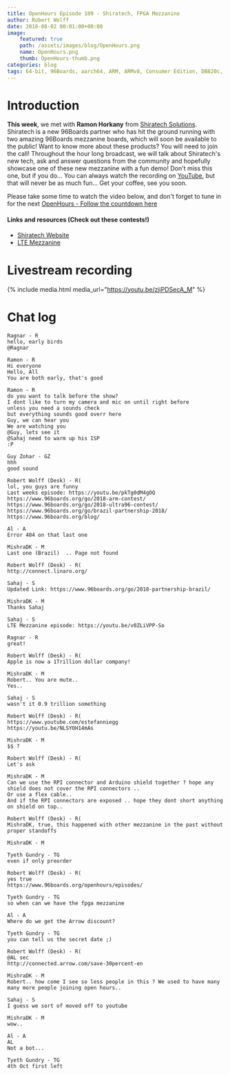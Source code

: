 ```yaml
---
title: OpenHours Episode 109 - Shiratech, FPGA Mezzanine
author: Robert Wolff
date: 2018-08-02 00:01:00+00:00
image:
    featured: true
    path: /assets/images/blog/OpenHours.png
    name: OpenHours.png
    thumb: OpenHours-thumb.png
categories: blog
tags: 64-bit, 96Boards, aarch64, ARM, ARMv8, Consumer Edition, DB820c, Rock960, Hikey960, enterprise edition, product, single board computer, linaro, linux, open source, openhours, robert wolff, podcast, technology, tech, computer, hardware, software, groupgets, qwerty, embedded, crowd fund, mezzanine, community, shiratech solutions, new product
---
```


# Introduction

**This week**, we met with **Ramon Horkany** from [Shiratech Solutions](http://www.shiratech-solutions.com/). Shiratech is a new 96Boards partner who has hit the ground running with two amazing 96Boards mezzanine boards, which will soon be available to the public! Want to know more about these products? You will need to join the call! Throughout the hour long broadcast, we will talk about Shiratech's new tech, ask and answer questions from the community and hopefully showcase one of these new mezzanine with a fun demo! Don't miss this one, but if you do... You can always watch the recording on [YouTube](https://www.youtube.com/playlist?list=PL-NF6S9MM_W1QBjUc2B5Pg502bz7qslxk), but that will never be as much fun... Get your coffee, see you soon.

Please take some time to watch the video below, and don't forget to tune in for the next [OpenHours - Follow the countdown here](https://www.96boards.org/openhours/)

#### Links and resources (Check out these contests!)

- [Shiratech Website](http://www.shiratech-solutions.com/)
- [LTE Mezzanine](https://www.96boards.org/product/shiratech-lte/)

# Livestream recording

{% include media.html media_url="https://youtu.be/zjiPDSecA_M" %}

# Chat log

```
Ragnar - R
hello, early birds
@Ragnar 

Ramon - R
Hi everyone
Hello, All
You are both early, that's good 

Ramon - R
do you want to talk before the show?
I dont like to turn my camera and mic on until right before
unless you need a sounds check
but everything sounds good overr here
Guy, we can hear you
We are watching you
@Guy, lets see it
@Sahaj need to warm up his ISP
:P

Guy Zohar - GZ
hhh
good sound 

Robert Wolff (Desk) - R(
lol, you guys are funny
Last weeks episode: https://youtu.be/pkTg0dM4gOQ
https://www.96boards.org/go/2018-arm-contest/
https://www.96boards.org/go/2018-ultra96-contest/
https://www.96boards.org/go/brazil-partnership-2018/
https://www.96boards.org/blog/

Al - A
Error 404 on that last one

MishraDK - M
Last one (Brazil)  .. Page not found

Robert Wolff (Desk) - R(
http://connect.linaro.org/

Sahaj - S
Updated Link: https://www.96boards.org/go/2018-partnership-brazil/

MishraDK - M
Thanks Sahaj

Sahaj - S
LTE Mezzanine episode: https://youtu.be/v0ZLiVPP-So

Ragnar - R
great!

Robert Wolff (Desk) - R(
Apple is now a 1Trillion dollar company!

MishraDK - M
Robert.. You are mute..
Yes..

Sahaj - S
wasn't it 0.9 trillion something

Robert Wolff (Desk) - R(
https://www.youtube.com/estefanniegg
https://youtu.be/NLSYOH14mAs

MishraDK - M
$$ ?

Robert Wolff (Desk) - R(
Let's ask 

MishraDK - M
Can we use the RPI connector and Arduino shield together ? hope any shield does not cover the RPI connectors ..
Or use a flex cable..
And if the RPI connectors are exposed .. hope they dont short anything on shield on top..

Robert Wolff (Desk) - R(
MishraDK, true, this happened with other mezzanine in the past without proper standoffs

MishraDK - M

Tyeth Gundry - TG
even if only preorder

Robert Wolff (Desk) - R(
yes true
https://www.96boards.org/openhours/episodes/

Tyeth Gundry - TG
so when can we have the fpga mezzanine

Al - A
Where do we get the Arrow discount?

Tyeth Gundry - TG
you can tell us the secret date ;)

Robert Wolff (Desk) - R(
@AL sec
http://connected.arrow.com/save-30percent-en

MishraDK - M
Robert.. how come I see so less people in this ? We used to have many many more people joining open hours..

Sahaj - S
I guess we sort of moved off to youtube

MishraDK - M
wow..

Al - A
AL  
Not a bot...

Tyeth Gundry - TG
4th Oct first left
```

